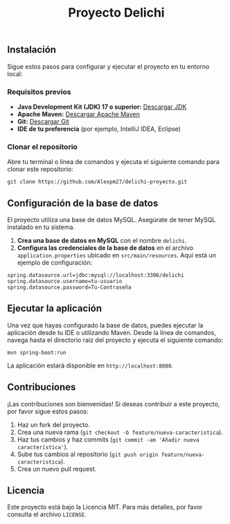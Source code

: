 <!DOCTYPE html>
<html lang="en">
<head>
    <meta charset="UTF-8">
    <meta http-equiv="X-UA-Compatible" content="IE=edge">
    <meta name="viewport" content="width=device-width, initial-scale=1.0">
</head>
<body>
    <header>
        <h1>Proyecto Delichi</h1>
    </header>
    <section>
        <h2>Instalación</h2>
        <p>Sigue estos pasos para configurar y ejecutar el proyecto en tu entorno local:</p>
        <h3>Requisitos previos</h3>
        <ul>
            <li><strong>Java Development Kit (JDK) 17 o superior:</strong> <a href="https://adoptopenjdk.net/">Descargar JDK</a></li>
            <li><strong>Apache Maven:</strong> <a href="https://maven.apache.org/download.cgi">Descargar Apache Maven</a></li>
            <li><strong>Git:</strong> <a href="https://git-scm.com/downloads">Descargar Git</a></li>
            <li><strong>IDE de tu preferencia</strong> (por ejemplo, IntelliJ IDEA, Eclipse)</li>
        </ul>
        <h3>Clonar el repositorio</h3>
        <p>Abre tu terminal o línea de comandos y ejecuta el siguiente comando para clonar este repositorio:</p>
        <pre><code>git clone https://github.com/Alexpm27/delichi-proyecto.git</code></pre>
    </section>
    <section>
        <h2>Configuración de la base de datos</h2>
        <p>El proyecto utiliza una base de datos MySQL. Asegúrate de tener MySQL instalado en tu sistema.</p>
        <ol>
            <li><strong>Crea una base de datos en MySQL</strong> con el nombre <code>delichi</code>.</li>
            <li><strong>Configura las credenciales de la base de datos</strong> en el archivo <code>application.properties</code> ubicado en <code>src/main/resources</code>. Aquí está un ejemplo de configuración:</li>
        </ol>
        <pre><code>spring.datasource.url=jdbc:mysql://localhost:3306/delichi
spring.datasource.username=tu-usuario
spring.datasource.password=Tu-Contraseña</code></pre>
    </section>
    <section>
        <h2>Ejecutar la aplicación</h2>
        <p>Una vez que hayas configurado la base de datos, puedes ejecutar la aplicación desde tu IDE o utilizando Maven. Desde la línea de comandos, navega hasta el directorio raíz del proyecto y ejecuta el siguiente comando:</p>
        <pre><code>mvn spring-boot:run</code></pre>
        <p>La aplicación estará disponible en <code>http://localhost:8080</code>.</p>
    </section>
     <section>
        <h2>Contribuciones</h2>
        <p>¡Las contribuciones son bienvenidas! Si deseas contribuir a este proyecto, por favor sigue estos pasos:</p>
        <ol>
            <li>Haz un fork del proyecto.</li>
            <li>Crea una nueva rama (<code>git checkout -b feature/nueva-caracteristica</code>).</li>
            <li>Haz tus cambios y haz commits (<code>git commit -am 'Añadir nueva característica'</code>).</li>
            <li>Sube tus cambios al repositorio (<code>git push origin feature/nueva-caracteristica</code>).</li>
            <li>Crea un nuevo pull request.</li>
        </ol>
    </section>
    <section>
        <h2>Licencia</h2>
        <p>Este proyecto está bajo la Licencia MIT. Para más detalles, por favor consulta el archivo <code>LICENSE</code>.</p>
    </section>
</body>
</html>

